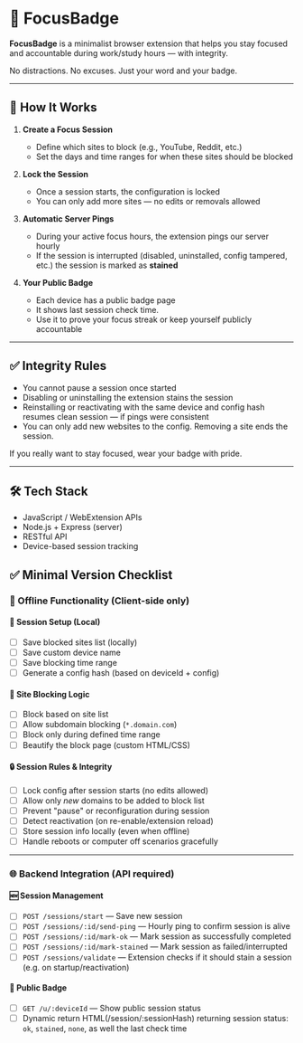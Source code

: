 # 🎯 FocusBadge

**FocusBadge** is a minimalist browser extension that helps you stay focused and accountable during work/study hours — with integrity.

No distractions. No excuses. Just your word and your badge.

---

## 🧠 How It Works

1. **Create a Focus Session**  
   - Define which sites to block (e.g., YouTube, Reddit, etc.)
   - Set the days and time ranges for when these sites should be blocked

2. **Lock the Session**  
   - Once a session starts, the configuration is locked
   - You can only add more sites — no edits or removals allowed

3. **Automatic Server Pings**  
   - During your active focus hours, the extension pings our server hourly
   - If the session is interrupted (disabled, uninstalled, config tampered, etc.) the session is marked as **stained**

4. **Your Public Badge**  
   - Each device has a public badge page
   - It shows last session check time.
   - Use it to prove your focus streak or keep yourself publicly accountable

---

## ✅ Integrity Rules

- You cannot pause a session once started
- Disabling or uninstalling the extension stains the session
- Reinstalling or reactivating with the same device and config hash resumes clean session — if pings were consistent
- You can only add new websites to the config. Removing a site ends the session.


If you really want to stay focused, wear your badge with pride.

---

## 🛠 Tech Stack

- JavaScript / WebExtension APIs
- Node.js + Express (server)
- RESTful API
- Device-based session tracking

## ✅  Minimal Version Checklist

### 🔌 Offline Functionality (Client-side only)

#### 💾 Session Setup (Local)
- [ ] Save blocked sites list (locally)
- [ ] Save custom device name
- [ ] Save blocking time range
- [ ] Generate a config hash (based on deviceId + config)

#### 🚫 Site Blocking Logic
- [ ] Block based on site list
- [ ] Allow subdomain blocking (`*.domain.com`)
- [ ] Block only during defined time range
- [ ] Beautify the block page (custom HTML/CSS)

#### 🔒 Session Rules & Integrity
- [ ] Lock config after session starts (no edits allowed)
- [ ] Allow only *new* domains to be added to block list
- [ ] Prevent "pause" or reconfiguration during session
- [ ] Detect reactivation (on re-enable/extension reload)
- [ ] Store session info locally (even when offline)
- [ ] Handle reboots or computer off scenarios gracefully

---

### 🌐 Backend Integration (API required)

#### 🆕 Session Management
- [ ] `POST /sessions/start` — Save new session
- [ ] `POST /sessions/:id/send-ping` — Hourly ping to confirm session is alive
- [ ] `POST /sessions/:id/mark-ok` — Mark session as successfully completed
- [ ] `POST /sessions/:id/mark-stained` — Mark session as failed/interrupted
- [ ] `POST /sessions/validate` — Extension checks if it should stain a session (e.g. on startup/reactivation)

#### 📛 Public Badge
- [ ] `GET /u/:deviceId` — Show public session status
- [ ] Dynamic return HTML(/session/:sessionHash) returning  session status: `ok`, `stained`, `none`, as well the last check time
